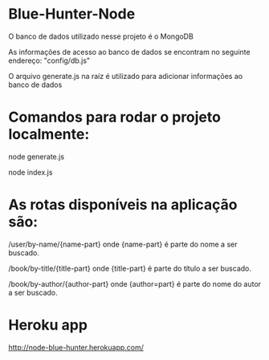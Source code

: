# Blue-Hunter-Node

O banco de dados utilizado nesse projeto é o MongoDB

As informações de acesso ao banco de dados se encontram no seguinte endereço: "config/db.js"

O arquivo generate.js na raíz é utilizado para adicionar informações ao banco de dados

# Comandos para rodar o projeto localmente:

node generate.js

node index.js

# As rotas disponíveis na aplicação são:

/user/by-name/{name-part} onde {name-part} é parte do nome a ser buscado.

/book/by-title/{title-part} onde {title-part} é parte do título a ser buscado.

/book/by-author/{author-part} onde {author=part} é parte do nome do autor a ser buscado.

# Heroku app

http://node-blue-hunter.herokuapp.com/